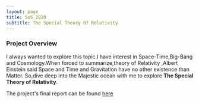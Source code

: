 ```yaml
---
layout: page
title: SoS_2020
subtitle: The Special Theory Of Relativity
---
```


### Project Overview

I always wanted to explore this topic.I have interest in Space-Time,Big-Bang and Cosmology.When forced to summarize,theory of
Relativity ,Albert Einstein said Space and Time and Gravitation have no other existence than Matter.
So,dive deep into the Majestic ocean with me to explore **The Special Theory of Relativity**.

The project's final report can be found [here](https://drive.google.com/drive/u/0/my-drive)
